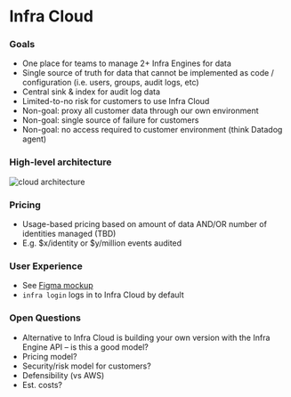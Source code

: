 # Infra Cloud

### Goals
* One place for teams to manage 2+ Infra Engines for data
* Single source of truth for data that cannot be implemented as code / configuration (i.e. users, groups, audit logs, etc)
* Central sink & index for audit log data
* Limited-to-no risk for customers to use Infra Cloud
* Non-goal: proxy all customer data through our own environment
* Non-goal: single source of failure for customers
* Non-goal: no access required to customer environment (think Datadog agent)

### High-level architecture
![cloud architecture](https://user-images.githubusercontent.com/251292/114212823-42047380-9930-11eb-89ad-95225724c315.png)

### Pricing
* Usage-based pricing based on amount of data AND/OR number of identities managed (TBD)
* E.g. $x/identity or $y/million events audited

### User Experience
* See [Figma mockup](https://www.figma.com/file/WjpyKmfMHeUapLDWRVYb1G/Cloud-User-Flow?node-id=0%3A1)
* `infra login` logs in to Infra Cloud by default

### Open Questions
* Alternative to Infra Cloud is building your own version with the Infra Engine API – is this a good model?
* Pricing model?
* Security/risk model for customers?
* Defensibility (vs AWS)
* Est. costs?
